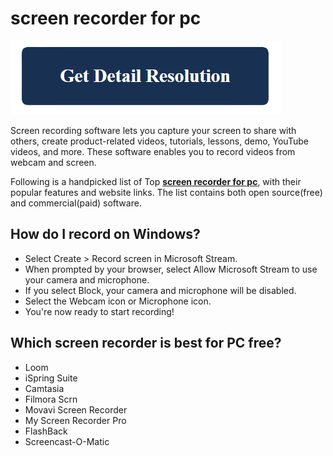 # screen recorder for pc

[![screen recorder for pc](get-detail.png)](https://github.com/pcs0lution/screen-recorder-for-pc)

Screen recording software lets you capture your screen to share with others, create product-related videos, tutorials, lessons, demo, YouTube videos, and more. These software enables you to record videos from webcam and screen.

Following is a handpicked list of Top **[screen recorder for pc](https://github.com/pcs0lution/screen-recorder-for-pc/)**, with their popular features and website links. The list contains both open source(free) and commercial(paid) software.

## How do I record on Windows?

* Select Create > Record screen in Microsoft Stream.
* When prompted by your browser, select Allow Microsoft Stream to use your camera and microphone.
* If you select Block, your camera and microphone will be disabled.
* Select the Webcam icon or Microphone icon.
* You're now ready to start recording!

## Which screen recorder is best for PC free?

* Loom
* iSpring Suite
* Camtasia
* Filmora Scrn
* Movavi Screen Recorder
* My Screen Recorder Pro
* FlashBack
* Screencast-O-Matic

